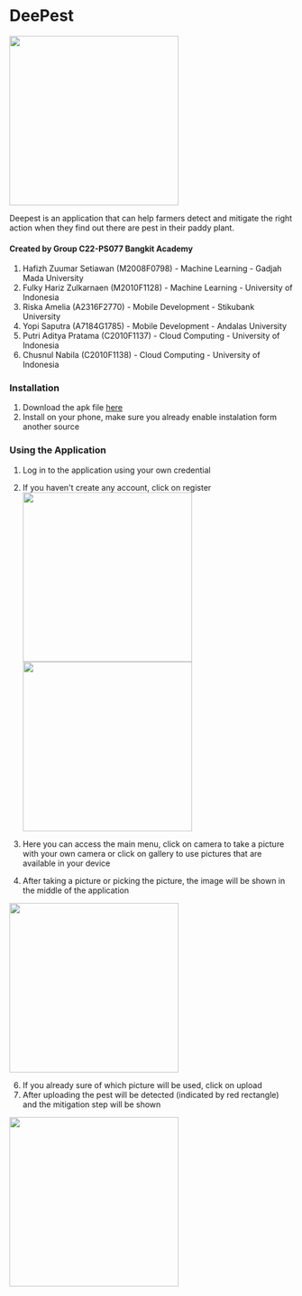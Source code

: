 # DeePest

<img src="https://user-images.githubusercontent.com/63392639/173190444-c0166031-2ca3-4a56-8a94-3a5b8291ccf1.png" width="300">

Deepest is an application that can help farmers detect and mitigate the right action when they find out there are pest in their paddy plant.

#### Created by Group C22-PS077 Bangkit Academy
1. Hafizh Zuumar Setiawan (M2008F0798) - Machine Learning - Gadjah Mada University
2. Fulky Hariz Zulkarnaen (M2010F1128) - Machine Learning  - University of Indonesia
3. Riska Amelia (A2316F2770) - Mobile Development - Stikubank University
4. Yopi Saputra (A7184G1785) - Mobile Development - Andalas University
5. Putri Aditya Pratama (C2010F1137) - Cloud Computing - University of Indonesia
6. Chusnul Nabila (C2010F1138) - Cloud Computing - University of Indonesia

### Installation
1. Download the apk file [here](https://drive.google.com/drive/folders/1M4nGHvmen3bvOWf_4nZB4XfsJ0TX3nzA?usp=sharing)
2. Install on your phone, make sure you already enable instalation form another source

### Using the Application
1. Log in to the application using your own credential
2. If you haven't create any account, click on register
<img src="https://user-images.githubusercontent.com/63392639/173190952-d2336fe7-d285-423a-bebd-cce2d4970c0a.png" width="300"><img src="https://user-images.githubusercontent.com/63392639/173190963-92118a68-0fd3-4648-9667-164667b259a7.png" width="300">

4. Here you can access the main menu, click on camera to take a picture with your own camera or click on gallery to use pictures that are available in your device
5. After taking a picture or picking the picture, the image will be shown in the middle of the application
<img src="https://user-images.githubusercontent.com/63392639/173191049-0332e07b-da83-4b6b-9692-5552c9f127f4.png" width="300">

6. If you already sure of which picture will be used, click on upload
7. After uploading the pest will be detected (indicated by red rectangle) and the mitigation step will be shown
<img src="https://user-images.githubusercontent.com/63392639/173191089-f0133528-61eb-4aaf-8dc8-2f419fa9dff8.png" width="300">
